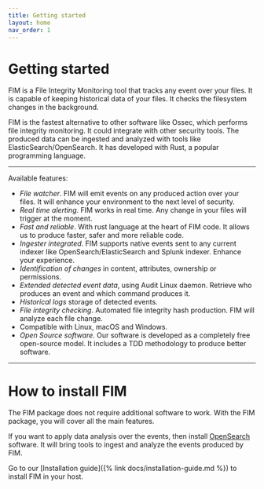 ```yaml
---
title: Getting started
layout: home
nav_order: 1
---
```


# Getting started

FIM is a File Integrity Monitoring tool that tracks any event over your files. It is capable of keeping historical data of your files. It checks the filesystem changes in the background. 

FIM is the fastest alternative to other software like Ossec, which performs file integrity monitoring. It could integrate with other security tools. The produced data can be ingested and analyzed with tools like ElasticSearch/OpenSearch. It has developed with Rust, a popular programming language.

---

Available features:

- *File watcher*. FIM will emit events on any produced action over your files. It will enhance your environment to the next level of security.
- *Real time alerting*. FIM works in real time. Any change in your files will trigger at the moment.
- *Fast and reliable*. With rust language at the heart of FIM code. It allows us to produce faster, safer and more reliable code.
- *Ingester integrated*. FIM supports native events sent to any current indexer like OpenSearch/ElasticSearch and Splunk indexer. Enhance your experience.
- *Identification of changes* in content, attributes, ownership or permissions.
- *Extended detected event data*, using Audit Linux daemon. Retrieve who produces an event and which command produces it.
- *Historical logs* storage of detected events.
- *File integrity checking*. Automated file integrity hash production. FIM will analyze each file change.
- Compatible with Linux, macOS and Windows.
- *Open Source software*. Our software is developed as a completely free open-source model. It includes a TDD methodology to produce better software.

--- 

# How to install FIM

The FIM package does not require additional software to work. With the FIM package, you will cover all the main features.

If you want to apply data analysis over the events, then install [OpenSearch](https://opensearch.org/downloads.html) software. It will bring tools to ingest and analyze the events produced by FIM.

Go to our [Installation guide]({% link docs/installation-guide.md %}) to install FIM in your host.
